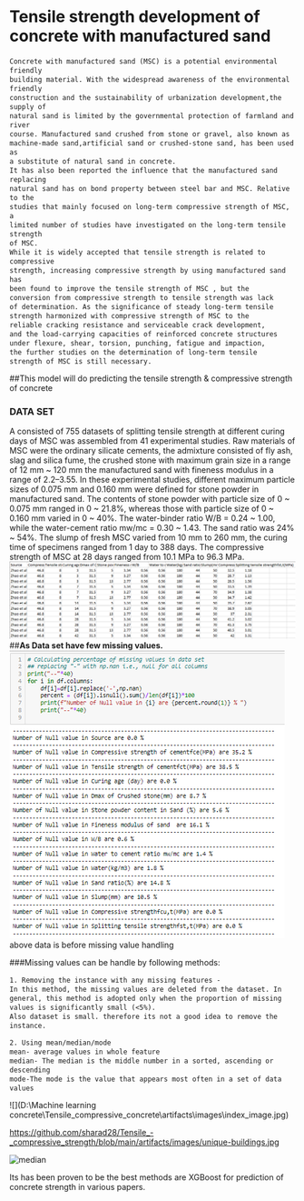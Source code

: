 # Tensile strength development of concrete with manufactured sand

```buildoutcfg
Concrete with manufactured sand (MSC) is a potential environmental friendly
building material. With the widespread awareness of the environmental friendly 
construction and the sustainability of urbanization development,the supply of 
natural sand is limited by the governmental protection of farmland and river 
course. Manufactured sand crushed from stone or gravel, also known as 
machine-made sand,artificial sand or crushed-stone sand, has been used as 
a substitute of natural sand in concrete.
It has also been reported the influence that the manufactured sand replacing 
natural sand has on bond property between steel bar and MSC. Relative to the 
studies that mainly focused on long-term compressive strength of MSC, a 
limited number of studies have investigated on the long-term tensile strength 
of MSC. 
While it is widely accepted that tensile strength is related to compressive
strength, increasing compressive strength by using manufactured sand has
been found to improve the tensile strength of MSC , but the
conversion from compressive strength to tensile strength was lack
of determination. As the significance of steady long-term tensile
strength harmonized with compressive strength of MSC to the
reliable cracking resistance and serviceable crack development,
and the load-carrying capacities of reinforced concrete structures
under flexure, shear, torsion, punching, fatigue and impaction,
the further studies on the determination of long-term tensile
strength of MSC is still necessary.
```
##This model will do predicting the tensile strength & compressive strength of concrete

### DATA SET

A consisted of 755 datasets of splitting tensile strength at
different curing days of MSC was assembled from 41 experimental
studies.
 Raw materials of MSC
were the ordinary silicate cements, the admixture consisted of fly
ash, slag and silica fume, the crushed stone with maximum grain
size in a range of 12 mm ~ 120 mm the manufactured sand with
fineness modulus in a range of 2.2–3.55. In these experimental
studies, different maximum particle sizes of 0.075 mm and
0.160 mm were defined for stone powder in manufactured sand.
The contents of stone powder with particle size of 0 ~ 0.075 mm
ranged in 0 ~ 21.8%, whereas those with particle size of
0 ~ 0.160 mm varied in 0 ~ 40%. The water-binder ratio
W/B = 0.24 ~ 1.00, while the water-cement ratio
mw/mc = 0.30 ~ 1.43. The sand ratio was 24% ~ 54%. The slump of
fresh MSC varied from 10 mm to 260 mm, the curing time of specimens 
ranged from 1 day to 388 days. The compressive strength of
MSC at 28 days ranged from 10.1 MPa to 96.3 MPa.
![img_1.png](artifacts/images/img_1.png)
##**As Data set have few missing values.**
![img_3.png](artifacts/images/img_3.png)
above data is before missing value handling

###Missing values can be handle by following methods:
```buildoutcfg
1. Removing the instance with any missing features - 
In this method, the missing values are deleted from the dataset. In 
general, this method is adopted only when the proportion of missing 
values is significantly small (<5%).
Also dataset is small. therefore its not a good idea to remove the instance.
```

```buildoutcfg
2. Using mean/median/mode
mean- average values in whole feature
median- The median is the middle number in a sorted, ascending or descending
mode-The mode is the value that appears most often in a set of data values
```
![](D:\Machine learning concrete\Tensile_compressive_concrete\artifacts\images\index_image.jpg)

https://github.com/sharad28/Tensile_-_compressive_strength/blob/main/artifacts/images/unique-buildings.jpg



![median](https://user-images.githubusercontent.com/62197447/151695755-7088c5e8-adcb-4964-8266-2a88a63bfda6.png)

Its has been proven to be the best methods are XGBoost for prediction of concrete strength in various papers.





